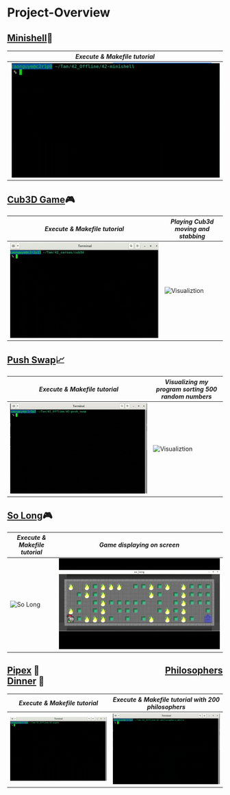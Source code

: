 # Project-Overview

## [Minishell](https://github.com/Siuol7/42-minishell)🐚

| ***Execute & Makefile tutorial*** |
|-----------|
| <img src="assets/minishell.gif" width="800"/> |

## [Cub3D Game](https://github.com/Siuol7/42-Cub3d)🎮

| ***Execute & Makefile tutorial*** | ***Playing Cub3d moving and stabbing*** |
|-----------|--------------|
| ![Cub3d](assets/cub3D-tutorial.gif) | ![Visualiztion](assets/cub3d-game.gif) |

## [Push Swap](https://github.com/Siuol7/42-push_swap.git)📈 

| ***Execute & Makefile tutorial*** | ***Visualizing my program sorting 500 random numbers*** |
|-----------|--------------|
| ![Push Swap](assets/push_swap.gif) | ![Visualiztion](assets/push_swap%20visualize.gif) |



## [So Long](https://github.com/Siuol7/42-so_long.git)🎮
| ***Execute & Makefile tutorial*** | ***Game displaying on screen*** |
|-----------|--------------|
| ![So Long](assets/so_long.gif) | ![Game](assets/game.gif) |

## [Pipex](https://github.com/Siuol7/42-pipex.git) 🔧 &nbsp;&nbsp;&nbsp;&nbsp;&nbsp;&nbsp;&nbsp;&nbsp;&nbsp;&nbsp;&nbsp;&nbsp;&nbsp;&nbsp;&nbsp;&nbsp;&nbsp;&nbsp;&nbsp;&nbsp;&nbsp;&nbsp;&nbsp;&nbsp;&nbsp;&nbsp;&nbsp;&nbsp;&nbsp;&nbsp;&nbsp;&nbsp;&nbsp;&nbsp;&nbsp;&nbsp;&nbsp;&nbsp;&nbsp;&nbsp;&nbsp;&nbsp;&nbsp;&nbsp;&nbsp;&nbsp;&nbsp;&nbsp;&nbsp;&nbsp;&nbsp;&nbsp;&nbsp;&nbsp;&nbsp;&nbsp;&nbsp; [Philosophers Dinner](https://github.com/Siuol7/42-philosophers.git) 🍴

| ***Execute & Makefile tutorial*** | ***Execute & Makefile tutorial with 200 philosophers*** |
|-----------|-----------|
| ![Pipex](assets/pipex.gif) | ![Philosophers Dinner](assets/philo.gif) |







